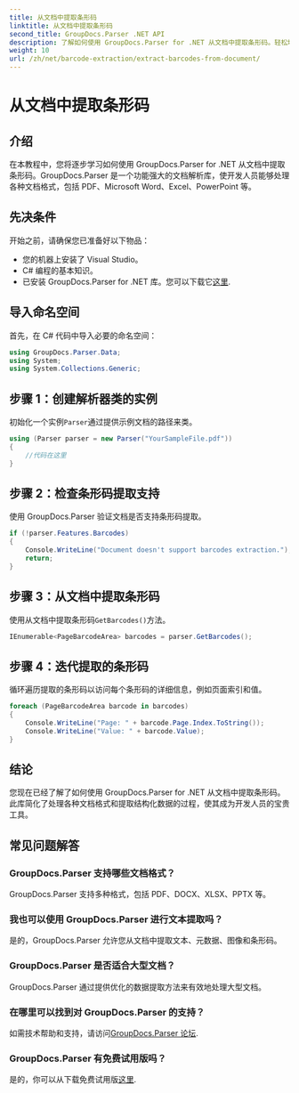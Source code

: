 ```yaml
---
title: 从文档中提取条形码
linktitle: 从文档中提取条形码
second_title: GroupDocs.Parser .NET API
description: 了解如何使用 GroupDocs.Parser for .NET 从文档中提取条形码。轻松增强您的文档处理能力。
weight: 10
url: /zh/net/barcode-extraction/extract-barcodes-from-document/
---
```


# 从文档中提取条形码

## 介绍
在本教程中，您将逐步学习如何使用 GroupDocs.Parser for .NET 从文档中提取条形码。GroupDocs.Parser 是一个功能强大的文档解析库，使开发人员能够处理各种文档格式，包括 PDF、Microsoft Word、Excel、PowerPoint 等。
## 先决条件
开始之前，请确保您已准备好以下物品：
- 您的机器上安装了 Visual Studio。
- C# 编程的基本知识。
- 已安装 GroupDocs.Parser for .NET 库。您可以下载它[这里](https://releases.groupdocs.com/parser/net/).

## 导入命名空间
首先，在 C# 代码中导入必要的命名空间：
```csharp
using GroupDocs.Parser.Data;
using System;
using System.Collections.Generic;
```
## 步骤 1：创建解析器类的实例
初始化一个实例`Parser`通过提供示例文档的路径来类。
```csharp
using (Parser parser = new Parser("YourSampleFile.pdf"))
{
    //代码在这里
}
```
## 步骤 2：检查条形码提取支持
使用 GroupDocs.Parser 验证文档是否支持条形码提取。
```csharp
if (!parser.Features.Barcodes)
{
    Console.WriteLine("Document doesn't support barcodes extraction.");
    return;
}
```
## 步骤 3：从文档中提取条形码
使用从文档中提取条形码`GetBarcodes()`方法。
```csharp
IEnumerable<PageBarcodeArea> barcodes = parser.GetBarcodes();
```
## 步骤 4：迭代提取的条形码
循环遍历提取的条形码以访问每个条形码的详细信息，例如页面索引和值。
```csharp
foreach (PageBarcodeArea barcode in barcodes)
{
    Console.WriteLine("Page: " + barcode.Page.Index.ToString());
    Console.WriteLine("Value: " + barcode.Value);
}
```

## 结论
您现在已经了解了如何使用 GroupDocs.Parser for .NET 从文档中提取条形码。此库简化了处理各种文档格式和提取结构化数据的过程，使其成为开发人员的宝贵工具。

## 常见问题解答
### GroupDocs.Parser 支持哪些文档格式？
GroupDocs.Parser 支持多种格式，包括 PDF、DOCX、XLSX、PPTX 等。
### 我也可以使用 GroupDocs.Parser 进行文本提取吗？
是的，GroupDocs.Parser 允许您从文档中提取文本、元数据、图像和条形码。
### GroupDocs.Parser 是否适合大型文档？
GroupDocs.Parser 通过提供优化的数据提取方法来有效地处理大型文档。
### 在哪里可以找到对 GroupDocs.Parser 的支持？
如需技术帮助和支持，请访问[GroupDocs.Parser 论坛](https://forum.groupdocs.com/c/parser/17).
### GroupDocs.Parser 有免费试用版吗？
是的，你可以从下载免费试用版[这里](https://releases.groupdocs.com/).